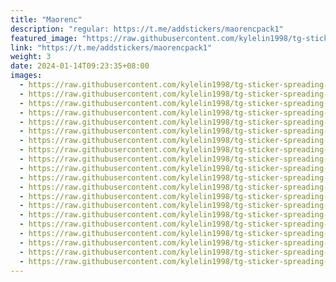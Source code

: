 ```yaml
---
title: "Maorenc"
description: "regular: https://t.me/addstickers/maorencpack1"
featured_image: "https://raw.githubusercontent.com/kylelin1998/tg-sticker-spreading-worldwide-images/main/img/f52a50ec-e733-4b6d-afbd-ebff2e9e1512.jpg"
link: "https://t.me/addstickers/maorencpack1"
weight: 3
date: 2024-01-14T09:23:35+08:00
images:
  - https://raw.githubusercontent.com/kylelin1998/tg-sticker-spreading-worldwide-images/main/img/f52a50ec-e733-4b6d-afbd-ebff2e9e1512.jpg
  - https://raw.githubusercontent.com/kylelin1998/tg-sticker-spreading-worldwide-images/main/img/60c7cbff-62ab-4667-9bf9-4da9c346d9b2.jpg
  - https://raw.githubusercontent.com/kylelin1998/tg-sticker-spreading-worldwide-images/main/img/014f921a-c9eb-482c-af9b-af5e5ad93cfc.jpg
  - https://raw.githubusercontent.com/kylelin1998/tg-sticker-spreading-worldwide-images/main/img/38821d67-502a-40a1-aa9d-b111d99054f9.jpg
  - https://raw.githubusercontent.com/kylelin1998/tg-sticker-spreading-worldwide-images/main/img/a7ce7e56-9ed6-42a7-abec-4b3eb16302b3.jpg
  - https://raw.githubusercontent.com/kylelin1998/tg-sticker-spreading-worldwide-images/main/img/cc31664d-d86c-4175-a36f-211124ee3e6b.jpg
  - https://raw.githubusercontent.com/kylelin1998/tg-sticker-spreading-worldwide-images/main/img/356284ed-48e4-4c78-9f0f-3a377882a71b.jpg
  - https://raw.githubusercontent.com/kylelin1998/tg-sticker-spreading-worldwide-images/main/img/740f8670-499d-4667-9881-206665d7f184.jpg
  - https://raw.githubusercontent.com/kylelin1998/tg-sticker-spreading-worldwide-images/main/img/3498a4c6-b750-4bd2-8bdf-aeb2ae249982.jpg
  - https://raw.githubusercontent.com/kylelin1998/tg-sticker-spreading-worldwide-images/main/img/f3ab2f0f-de84-45db-a370-f11be7780890.jpg
  - https://raw.githubusercontent.com/kylelin1998/tg-sticker-spreading-worldwide-images/main/img/0f450c83-f183-49e8-a888-ea435cf408a1.jpg
  - https://raw.githubusercontent.com/kylelin1998/tg-sticker-spreading-worldwide-images/main/img/4da8f9ad-aac7-4233-9133-b8f47c8e6844.jpg
  - https://raw.githubusercontent.com/kylelin1998/tg-sticker-spreading-worldwide-images/main/img/1ca05366-dc7c-4c44-baf4-a52880ae7e80.jpg
  - https://raw.githubusercontent.com/kylelin1998/tg-sticker-spreading-worldwide-images/main/img/ce9b236f-a531-4a1a-bb38-3b7b78cc0300.jpg
  - https://raw.githubusercontent.com/kylelin1998/tg-sticker-spreading-worldwide-images/main/img/0b817d9d-b7e0-4b9b-ab8e-720cf908c029.jpg
  - https://raw.githubusercontent.com/kylelin1998/tg-sticker-spreading-worldwide-images/main/img/5e60fbf7-b1ea-462f-bcd5-233d225c678c.jpg
  - https://raw.githubusercontent.com/kylelin1998/tg-sticker-spreading-worldwide-images/main/img/1e1450e3-7e0f-4e25-b612-66062ca4c694.jpg
  - https://raw.githubusercontent.com/kylelin1998/tg-sticker-spreading-worldwide-images/main/img/1459bfce-b8cd-4390-858c-b1469513d444.jpg
  - https://raw.githubusercontent.com/kylelin1998/tg-sticker-spreading-worldwide-images/main/img/a69d62f1-da35-4583-a242-1a21bfb20b03.jpg
  - https://raw.githubusercontent.com/kylelin1998/tg-sticker-spreading-worldwide-images/main/img/2bcf40ab-8d33-4527-89c1-5424fabfba34.jpg
---
```

